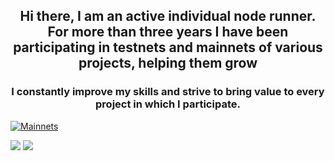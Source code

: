 <h2 align="center">Hi there, I am an active individual node runner. 
  For more than three years I have been participating in testnets and mainnets of various projects, helping them grow</h2>

  
<h3 align="center">I constantly improve my skills and strive to bring value to every project in which I participate.</h3>

<a href="https://im.ge/i/kHlMfL"><img src="https://i.im.ge/2024/11/04/kHlMfL.Mainnets.md.jpeg" alt="Mainnets" border="0" /></a>

<img src="https://i.im.ge/2024/11/04/kHlMfL.Mainnets.jpeg" />
<img src="https://i.ibb.co/5c9hRjg/222.jpg" />

